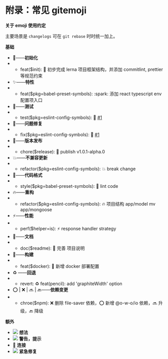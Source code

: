 # 附录：常见 gitemoji



**关于 emoji 使用约定**

主要场景是 `changelogs` 可在 `git rebase` 时时统一加上。

**基础**

* 🎉——**初始化**
* * feat\($init\): :tada: 初步完成 lerna 项目框架结构，并添加 commitlint, prettier 等规范约束
* ✨——**特性**
* * feat\($pkg=babel-preset-symbols\): :spark: 添加 react typescript env 配置项入口
* 🔬——**测试**
* * test\($pkg=eslint-config-symbols\): 🔬 [\#1](https://github.com/o-w-o/ink/issues/'')
* 🐛——**问题修复**
* * fix\($pkg=eslint-config-symbols\): 🐛  [\#1](https://github.com/o-w-o/ink/issues/'')
* 🔖——**版本发布**
* * chore\($release\): 🔖 publish v1.0.1-alpha.0
* 💥——**不兼容更新**
* * refactor\($pkg=eslint-config-symbols\): 💥 break change
* 🎨——**代码格式**
* * style\($pkg=babel-preset-symbols\): 🎨 lint code
* 🔥——**重构**
* * refactor\($pkg=eslint-config-symbols\): 🔥 项目结构 app/model mv app/mongoose
* ⚡️——**性能**
* * perf\($helper=is\): ⚡️ response handler strategy
* 📝——**文档**
* * doc\($readme\): 📝 完善 项目说明
* 🔨——**构建**
* * feat\($docker\): 🔨 新增 docker 部署配置
* ♻️ ——**回退**
* * revert: ♻️ feat\(pencil\): add 'graphiteWidth' option
* ⭕️ \| ❌ \| 🔜 \| 🔙——**依赖变更**
* * chroe\($npm\): ❌ 删除 file-saver 依赖，⭕️ 新增 @o-w-o/io 依赖，🔜 升级，🔙 降级

**额外**

* ![](https://gw.alipayobjects.com/os/lib/twemoji/11.2.0/2/svg/1f4a1.svg)  **想法**
* ![](https://gw.alipayobjects.com/os/lib/twemoji/11.2.0/2/svg/1f514.svg)  **警告，提示**
* 🔗  **连接**
* ![](https://gw.alipayobjects.com/os/lib/twemoji/11.2.0/2/svg/1f691.svg)  **紧急修复**

